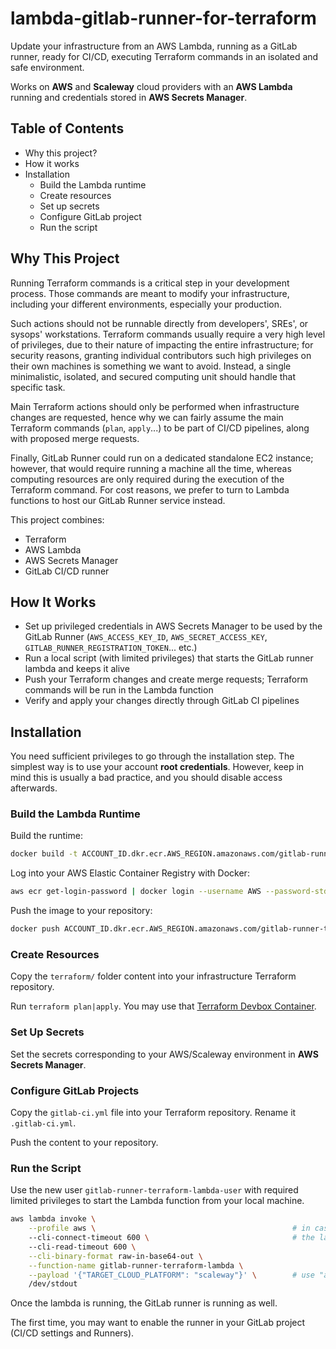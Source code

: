 # lambda-gitlab-runner-for-terraform

Update your infrastructure from an AWS Lambda, running as a GitLab runner, ready for CI/CD, executing Terraform commands in an isolated and safe environment.

Works on **AWS** and **Scaleway** cloud providers with an **AWS Lambda** running and credentials stored in **AWS Secrets Manager**.

## Table of Contents

 * Why this project?
 * How it works
 * Installation
    * Build the Lambda runtime
    * Create resources
    * Set up secrets
    * Configure GitLab project
    * Run the script

## Why This Project

Running Terraform commands is a critical step in your development process. Those commands are meant to modify your infrastructure, including your different environments, especially your production.

Such actions should not be runnable directly from developers', SREs', or sysops' workstations. Terraform commands usually require a very high level of privileges, due to their nature of impacting the entire infrastructure; for security reasons, granting individual contributors such high privileges on their own machines is something we want to avoid. Instead, a single minimalistic, isolated, and secured computing unit should handle that specific task.

Main Terraform actions should only be performed when infrastructure changes are requested, hence why we can fairly assume the main Terraform commands (`plan`, `apply`...) to be part of CI/CD pipelines, along with proposed merge requests.

Finally, GitLab Runner could run on a dedicated standalone EC2 instance; however, that would require running a machine all the time, whereas computing resources are only required during the execution of the Terraform command. For cost reasons, we prefer to turn to Lambda functions to host our GitLab Runner service instead.

This project combines:
 * Terraform
 * AWS Lambda
 * AWS Secrets Manager
 * GitLab CI/CD runner

## How It Works

 * Set up privileged credentials in AWS Secrets Manager to be used by the GitLab Runner (`AWS_ACCESS_KEY_ID`, `AWS_SECRET_ACCESS_KEY`, `GITLAB_RUNNER_REGISTRATION_TOKEN`... etc.)
 * Run a local script (with limited privileges) that starts the GitLab runner lambda and keeps it alive
 * Push your Terraform changes and create merge requests; Terraform commands will be run in the Lambda function
 * Verify and apply your changes directly through GitLab CI pipelines

## Installation

You need sufficient privileges to go through the installation step. The simplest way is to use your account **root credentials**. However, keep in mind this is usually a bad practice, and you should disable access afterwards.

### Build the Lambda Runtime

Build the runtime:

```sh
docker build -t ACCOUNT_ID.dkr.ecr.AWS_REGION.amazonaws.com/gitlab-runner-terraform-lambda .
```

Log into your AWS Elastic Container Registry with Docker:

```sh
aws ecr get-login-password | docker login --username AWS --password-stdin ACCOUNT_ID.dkr.ecr.AWS_REGION.amazonaws.com
```

Push the image to your repository:

```sh
docker push ACCOUNT_ID.dkr.ecr.AWS_REGION.amazonaws.com/gitlab-runner-terraform-lambda:latest
```

### Create Resources

Copy the `terraform/` folder content into your infrastructure Terraform repository.

Run `terraform plan|apply`. You may use that [Terraform Devbox Container](https://github.com/jean553/docker-devbox-terraform).

### Set Up Secrets

Set the secrets corresponding to your AWS/Scaleway environment in **AWS Secrets Manager**.

### Configure GitLab Projects

Copy the `gitlab-ci.yml` file into your Terraform repository. Rename it `.gitlab-ci.yml`.

Push the content to your repository.

### Run the Script

Use the new user `gitlab-runner-terraform-lambda-user` with required limited privileges to start the Lambda function from your local machine.

```sh
aws lambda invoke \
    --profile aws \                                            # in case you have several profiles...
    --cli-connect-timeout 600 \                                # the lambda runs ~500 seconds by default, so CLI read timeout is at 600 seconds
    --cli-read-timeout 600 \
    --cli-binary-format raw-in-base64-out \
    --function-name gitlab-runner-terraform-lambda \
    --payload '{"TARGET_CLOUD_PLATFORM": "scaleway"}' \        # use "aws" or "scaleway" (cloud platform where your infrastructure is hosted)
    /dev/stdout
```

Once the lambda is running, the GitLab runner is running as well.

The first time, you may want to enable the runner in your GitLab project (CI/CD settings and Runners).
